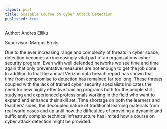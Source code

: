 ```yaml
---
layout: post
title: Scalable Course on Cyber Attack Detection
published: true
---
```



Author: Andres Elliku

Supervisor: Margus Ernits

Due to the ever increasing range and complexity of threats in cyber space, detection becomes an increasingly vital part of an organizations cyber security program. Even with well defended networks we see time and time again that only preventative measures are not enough to get the job done. In addition to that the annual Verizon data breach report has shown that time from compromise to detection has remained far too long.
These threats coupled with the lack of trained cyber security specialists indicates the need for new highly effective training programs both for the people still studying and experienced professionals working in the field who want to expand and enhance their skill set.
Time shortage on both the learners and teachers’ sides, the decoupled nature of traditional learning materials from real world cases and up until now the difficulties of providing a dynamic and sufficiently complex technical infrastructure has limited how a course on cyber attack detection might be provided.
